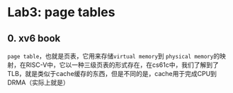 # Lab3: page tables

## 0. xv6 book

`page table`，也就是页表，它用来存储`virtual memory`到 `physical memory`的映射，在RISC-V中，它以一种三级页表的形式存在，在cs61c中，我们了解到了TLB，就是类似于cache缓存的东西，但是不同的是，cache用于完成CPU到DRMA（实际上就是）
